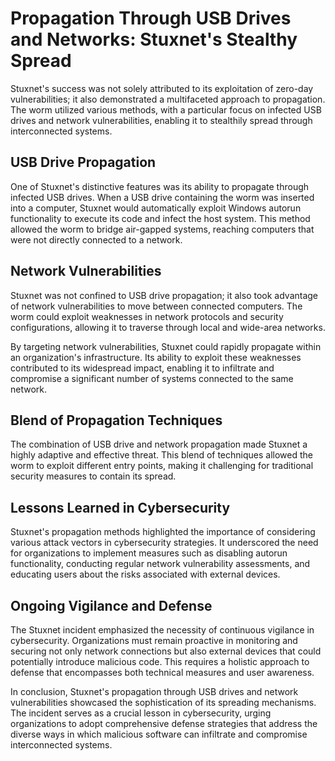 # Propagation Through USB Drives and Networks: Stuxnet's Stealthy Spread

Stuxnet's success was not solely attributed to its exploitation of zero-day vulnerabilities; it also demonstrated a multifaceted approach to propagation. The worm utilized various methods, with a particular focus on infected USB drives and network vulnerabilities, enabling it to stealthily spread through interconnected systems.

## USB Drive Propagation

One of Stuxnet's distinctive features was its ability to propagate through infected USB drives. When a USB drive containing the worm was inserted into a computer, Stuxnet would automatically exploit Windows autorun functionality to execute its code and infect the host system. This method allowed the worm to bridge air-gapped systems, reaching computers that were not directly connected to a network.

## Network Vulnerabilities

Stuxnet was not confined to USB drive propagation; it also took advantage of network vulnerabilities to move between connected computers. The worm could exploit weaknesses in network protocols and security configurations, allowing it to traverse through local and wide-area networks.

By targeting network vulnerabilities, Stuxnet could rapidly propagate within an organization's infrastructure. Its ability to exploit these weaknesses contributed to its widespread impact, enabling it to infiltrate and compromise a significant number of systems connected to the same network.

## Blend of Propagation Techniques

The combination of USB drive and network propagation made Stuxnet a highly adaptive and effective threat. This blend of techniques allowed the worm to exploit different entry points, making it challenging for traditional security measures to contain its spread.

## Lessons Learned in Cybersecurity

Stuxnet's propagation methods highlighted the importance of considering various attack vectors in cybersecurity strategies. It underscored the need for organizations to implement measures such as disabling autorun functionality, conducting regular network vulnerability assessments, and educating users about the risks associated with external devices.

## Ongoing Vigilance and Defense

The Stuxnet incident emphasized the necessity of continuous vigilance in cybersecurity. Organizations must remain proactive in monitoring and securing not only network connections but also external devices that could potentially introduce malicious code. This requires a holistic approach to defense that encompasses both technical measures and user awareness.

In conclusion, Stuxnet's propagation through USB drives and network vulnerabilities showcased the sophistication of its spreading mechanisms. The incident serves as a crucial lesson in cybersecurity, urging organizations to adopt comprehensive defense strategies that address the diverse ways in which malicious software can infiltrate and compromise interconnected systems.